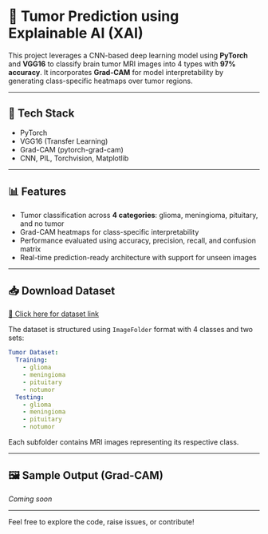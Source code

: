 # 🧠 Tumor Prediction using Explainable AI (XAI)

This project leverages a CNN-based deep learning model using **PyTorch** and **VGG16** to classify brain tumor MRI images into 4 types with **97% accuracy**. It incorporates **Grad-CAM** for model interpretability by generating class-specific heatmaps over tumor regions.

---

## 🔧 Tech Stack

- PyTorch
- VGG16 (Transfer Learning)
- Grad-CAM (pytorch-grad-cam)
- CNN, PIL, Torchvision, Matplotlib

---

## 📊 Features

- Tumor classification across **4 categories**: glioma, meningioma, pituitary, and no tumor  
- Grad-CAM heatmaps for class-specific interpretability  
- Performance evaluated using accuracy, precision, recall, and confusion matrix  
- Real-time prediction-ready architecture with support for unseen images

---

## 📥 Download Dataset

[📂 Click here for dataset link](https://www.kaggle.com/datasets/masoudnickparvar/brain-tumor-mri-dataset)


The dataset is structured using `ImageFolder` format with 4 classes and two sets:

```yaml
Tumor Dataset:
  Training:
    - glioma
    - meningioma
    - pituitary
    - notumor
  Testing:
    - glioma
    - meningioma
    - pituitary
    - notumor
```

Each subfolder contains MRI images representing its respective class.

---

## 🖼️ Sample Output (Grad-CAM)

*Coming soon*

---

Feel free to explore the code, raise issues, or contribute!
